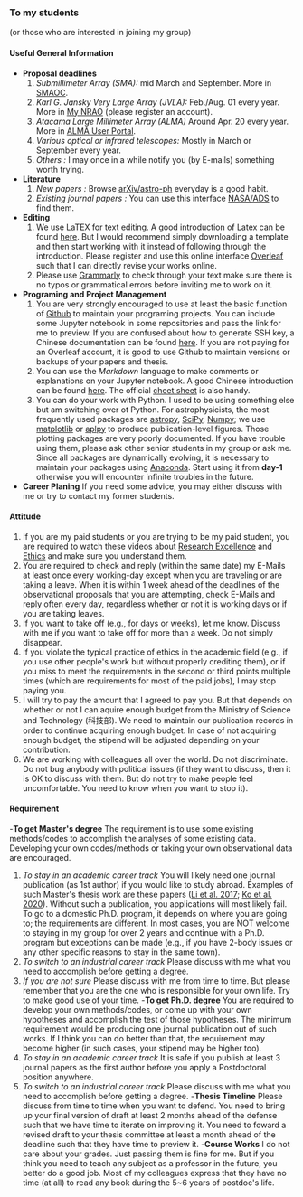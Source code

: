 ### To my students 
(or those who are interested in joining my group)


#### Useful General Information
- **Proposal deadlines** 
    1. *Submillimeter Array (SMA):* mid March and September. More in [SMAOC](http://sma1.sma.hawaii.edu/proposing.html).
    2. *Karl G. Jansky Very Large Array (JVLA):* Feb./Aug. 01 every year. More in [My NRAO](https://my.nrao.edu/) (please register an account).
    3. *Atacama Large Millimeter Array (ALMA)* Around Apr. 20 every year. More in [ALMA User Portal](https://almascience.nao.ac.jp/).
    4. *Various optical or infrared telescopes:* Mostly in March or September every year.
    5. *Others :* I may once in a while notify you (by E-mails) something worth trying.
- **Literature**
    1. *New papers :* Browse [arXiv/astro-ph](https://arxiv.org/list/astro-ph/new) everyday is a good habit.
    2. *Existing journal papers :* You can use this interface [NASA/ADS](https://ui.adsabs.harvard.edu/classic-form) to find them.
- **Editing**
    1. We use LaTEX for text editing. A good introduction of Latex can be found [here](https://www.overleaf.com/learn/latex/Learn_LaTeX_in_30_minutes). But I would recommend simply downloading a template and then start working with it instead of following through the introduction. Please register and use this online interface [Overleaf](https://www.overleaf.com/) such that I can directly revise your works online.
    2. Please use [Grammarly](https://app.grammarly.com/) to check through your text make sure there is no typos or grammatical errors before inviting me to work on it.
- **Programing and Project Management**
    1. You are very strongly encouraged to use at least the basic function of [Github](https://github.com/) to maintain your programing projects. You can include some Jupyter notebook in some repositories and pass the link for me to preview. If you are confused about how to generate SSH key, a Chinese documentation can be found [here](https://ithelp.ithome.com.tw/articles/10205988). If you are not paying for an Overleaf account, it is good to use Github to maintain versions or backups of your papers and thesis.
    2. You can use the *Markdown* language to make comments or explanations on your Jupyter notebook. A good Chinese introduction can be found  [here](https://markdown.tw/). The official [cheet sheet](https://www.markdownguide.org/cheat-sheet/) is also handy.
    3. You can do your work with Python. I used to be using something else but am switching over ot Python. For astrophysicists, the most frequently used packages are [astropy](https://www.astropy.org/), [SciPy](https://scipy.org/), [Numpy](https://numpy.org/); we use [matplotlib](https://matplotlib.org/) or [aplpy](https://aplpy.github.io/) to produce publication-level figures. Those plotting packages are very poorly documented. If you have trouble using them, please ask other senior students in my group or ask me. Since all packages are dynamically evolving, it is necessary to maintain your packages using [Anaconda](https://www.anaconda.com/). Start using it from **day-1** otherwise you will encounter infinite troubles in the future.
- **Career Planing**
    If you need some advice, you may either discuss with me or try to contact my former students.



#### Attitude

1. If you are my paid students or you are trying to be my paid student, you are required to watch these videos about [Research Excellence](https://www.youtube.com/watch?v=JoYfgw4PQAU) and [Ethics](https://www.youtube.com/watch?v=06voT30bQW4) and make sure you understand them.
2. You are required to check and reply (within the same date) my E-Mails at least once every working-day except when you are traveling or are taking a leave. When it is within 1 week ahead of the deadlines of the observational proposals that you are attempting, check E-Mails and reply often every day, regardless whether or not it is working days or if you are taking leaves.
3. If you want to take off (e.g., for days or weeks), let me know. Discuss with me if you want to take off for more than a week. Do not simply disappear.
4. If you violate the typical practice of ethics in the academic field (e.g., if you use other people's work but without properly crediting them), or if you miss to meet the requirements in the second or third points multiple times (which are requirements for most of the paid jobs), I may stop paying you.
5. I will try to pay the amount that I agreed to pay you. But that depends on whether or not I can aquire enough budget from the Ministry of Science and Technology (科技部). We need to maintain our publication records in order to continue acquiring enough budget. In case of not acquiring enough budget, the stipend will be adjusted depending on your contribution.
6. We are working with colleagues all over the world. Do not discriminate. Do not bug anybody with political issues (if they want to discuss, then it is OK to discuss with them. But do not try to make people feel uncomfortable. You need to know when you want to stop it).



#### Requirement
-**To get Master's degree** 
    The requirement is to use some existing methods/codes to accomplish the analyses of some existing data. Developing your own codes/methods or taking your own observational data are encouraged.
  1. *To stay in an academic career track* You will likely need one journal publication (as 1st author) if you would like to study abroad. Examples of such Master's thesis work are these papers ([Li et al. 2017](https://ui.adsabs.harvard.edu/abs/2017ApJ...840...72L/abstract); [Ko et al. 2020](https://ui.adsabs.harvard.edu/abs/2020ApJ...889..172K/abstract)). Without such a publication, you applications will most likely fail. To go to a domestic Ph.D. program, it depends on where you are going to; the requirements are different. In most cases, you are NOT welcome to staying in my group for over 2 years and continue with a Ph.D. program but exceptions can be made (e.g., if you have 2-body issues or any other specific reasons to stay in the same town).
  2. *To switch to an industrial career track* Please discuss with me what you need to accomplish before getting a degree.
  3. *If you are not sure* Please discuss with me from time to time. But please remember that you are the one who is responsible for your own life. Try to make good use of your time.
-**To get Ph.D. degree**
    You are required to develop your own methods/codes, or come up with your own hypotheses and accomplish the test of those hypotheses. The minimum requirement would be producing one journal publication out of such works. If I think you can do better than that, the requirement may become higher (in such cases, your stipend may be higher too).
  1. *To stay in an academic career track* It is safe if you publish at least 3 journal papers as the first author before you apply a Postdoctoral position anywhere. 
  2. *To switch to an industrial career track* Please discuss with me what you need to accomplish before getting a degree.
-**Thesis Timeline**
    Please discuss from time to time when you want to defend. You need to bring up your final version of draft at least 2 months ahead of the defense such that we have time to iterate on improving it. You need to foward a revised draft to your thesis committee at least a month ahead of the deadline such that they have time to preview it.
-**Course Works**
    I do not care about your grades. Just passing them is fine for me. But if you think you need to teach any subject as a professor in the future, you better do a good job. Most of my colleagues express that they have no time (at all) to read any book during the 5~6 years of postdoc's life.
